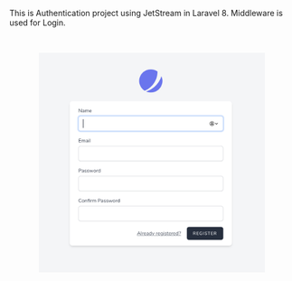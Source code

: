<p>
This is Authentication project using JetStream in Laravel 8.
    Middleware is used for Login.
</p></br>

<p align="center"><a target="_blank"><img src="auth.png" width="400"></a></p>
